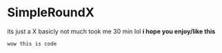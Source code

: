 # SimpleRoundX
its just a X basicly not much took me 30 min lol
****i hope you enjoy/like this****

``` wow this is code  ```
